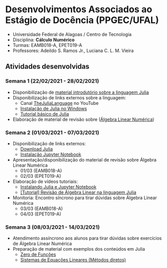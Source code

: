 # Desenvolvimentos Associados ao Estágio de Docência (PPGEC/UFAL)
- Universidade Federal de Alagoas / Centro de Tecnologia
- Disciplina: **Cálculo Numérico**
- Turmas: EAMB018-A, EPET019-A
- Professores: Adeildo S. Ramos Jr., Luciana C. L. M. Vieira

## Atividades desenvolvidas

### Semana 1 (22/02/2021 - 28/02/2021)
- Disponibilização de [material introdutório sobre a linguagem Julia](https://github.com/ricardoaf/juliafirststeps)
- Disponibilização de links externos sobre a linguagem:
  - Canal [TheJuliaLanguage](https://www.youtube.com/c/TheJuliaLanguage) no YouTube
  - [Instalação de Julia no Windows](https://www.youtube.com/watch?v=J5uMzyaniag)
  - [Tutorial básico de Julia](https://youtu.be/Gmm5voUQaHw)
- Elaboração de material de revisão sobre ([Álgebra Linear Numérica](https://github.com/ricardoaf/calcnum/blob/main/linalgreview_julia.ipynb))

### Semana 2 (01/03/2021 - 07/03/2021)
- Disponibilização de links externos:
  - [Download Julia](https://julialang.org/downloads/)
  - [Instalação Jupyter Notebook](https://github.com/JuliaLang/IJulia.jl#quick-start)
- Apresentação/disponibilização do material de revisão sobre Álgebra Linear Numérica
  - 01/03 (EAMB018-A)
  - 02/03 (EPET019-A)
- Elaboração de vídeos tutoriais:
  - [Instalando Julia e Jupyter Notebook](https://youtu.be/-tTgn6Ry798)
  - [[Tutorial] Revisão de Álgebra Linear na linguagem Julia](https://www.youtube.com/watch?v=ofboH_WbX4g)
- Monitoria: Encontro síncrono para tirar dúvidas sobre Álgebra Linear Numérica
  - 03/03 (EAMB018-A)
  - 04/03 (EPET019-A)

### Semana 3 (08/03/2021 - 14/03/2021)
- Atendimento assíncrono aos alunos para tirar dúvidas sobre exercícios de Álgebra Linear Numérica
- Preparação de material com exemplos dos conteúdos em Julia
  - [Zero de Funções](https://github.com/ricardoaf/calcnum/blob/main/fzero_julia.ipynb)
  - [Sistemas de Equações Lineares (Métodos diretos)](https://github.com/ricardoaf/calcnum/blob/main/direct-linearsystem_julia.ipynb)

